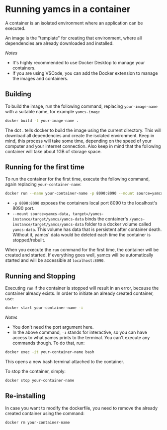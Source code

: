 # Running yamcs in a container

A container is an isolated environment where an application can be executed.

An image is the "template" for creating that environment, where all dependencies are already downloaded and installed.

*Notes* 
- It's highly recommended to use Docker Desktop to manage your containers.
- If you are using VSCode, you can add the Docker extension to manage the images and containers. 
## Building 

To build the image, run the following command, replacing `your-image-name` with a suitable name, for example `yamcs-image`

```bash
docker build -t your-image-name .
```

The dot . tells docker to build the image using the current directory. This will download all dependencies and create the isolated environment. Keep in mind, this process will take some time, depending on the speed of your computer and your internet connection. Also keep in mind that the following container will take about 1GB of storage space.

## Running for the first time

To run the container for the first time, execute the following command, again replacing `your-container-name`:

```bash
docker run --name your-container-name -p 8090:8090 --mount source=yamcs-data,target=/yamcs-instance/target/yamcs/yamcs-data your-image-name 
```
* `-p 8090:8090` exposes the containers local port 8090 to the localhost's 8090 port.
* `--mount source=yamcs-data, target=/yamcs-instance/target/yamcs/yamcs-data` binds the container's `/yamcs-instance/target/yamcs/yamcs-data` folder to a docker volume called `yamcs-data`. This volume has data that is persistent after container death. Without it, yamcs' data would be deleted each time the container is stopped/rebuilt.

When you execute the `run` command for the first time, the container will be created and started. 
If everything goes well, yamcs will be automatically started and will be accessible at `localhost:8090`.

## Running and Stopping 

Executing `run` if the container is stopped will result in an error, because the container already exists. In order to initiate an already created container, use:

```bash
docker start your-container-name -i
```

*Notes* 
- You don't need the port argument here.
- In the above command, `-i` stands for interactive, so you can have access to what yamcs prints to the terminal. You can't execute any commands though. To do that, run:
```bash
docker exec -it your-container-name bash
```  
This opens a new bash terminal attached to the container.

To stop the container, simply: 

```bash
docker stop your-container-name
```

## Re-installing

In case you want to modify the dockerfile, you need to remove the already created container using the command: 

```bash
docker rm your-container-name
```